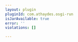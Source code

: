 ```yaml
---
layout: plugin
pluginId: com.athaydes.osgi-run
isJarAvailable: true
error: ''
violations: []

---
```


